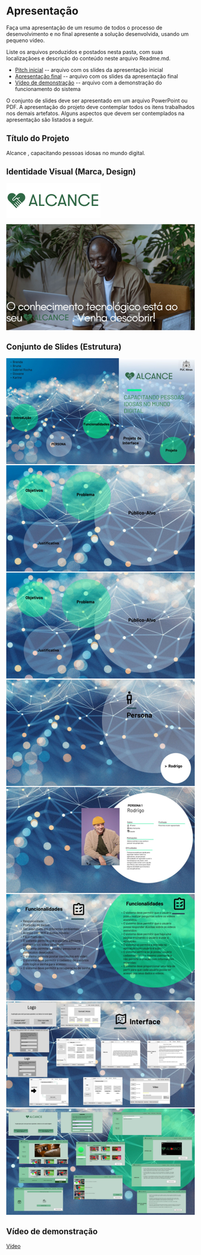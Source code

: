 # Apresentação

Faça uma apresentação de um resumo de todos o processo de desenvolvimento e no final apresente a solução desenvolvida, usando um pequeno vídeo.

Liste os arquivos produzidos e postados nesta pasta, com suas localizaçãoes e descrição do conteúdo neste arquivo Readme.md.


* [Pitch inicial](./sample-pitch.pdf) -- arquivo com os slides da apresentação inicial
* [Apresentação final](./sample-presentation.pdf) -- arquivo com os slides da apresentação final
* [Vídeo de demonstração](./sample-video.mp4) -- arquivo com a demonstração do funcionamento do sistema

O conjunto de slides deve ser apresentado em um arquivo PowerPoint ou PDF. A apresentação do projeto deve contemplar todos os itens trabalhados nos demais artefatos. Alguns aspectos que devem ser contemplados na apresentação são listados a seguir.

## Título do Projeto

Alcance , capacitando pessoas idosas no mundo digital.

## Identidade Visual (Marca, Design)
![Foto1](pdf/img/alcance.png)


![Foto2](pdf/img/foto2.jpg)


## Conjunto de Slides (Estrutura)

![Slide1](pdf/img/img8.jpg)
![Slide2](pdf/img/img18.jpg)
![Slide3](pdf/img/img18.jpg)
![Slide4](pdf/img/img29.jpg)
![Slide5](pdf/img/img34.jpg)
![Slide6](pdf/img/img45.jpg)
![Slide7](pdf/img/img53.jpg)
![Slide8](pdf/img/img61.jpg)

## Vídeo de demonstração

[Vídeo](pdf/img/videoapresentacaoalcance.mp4)

